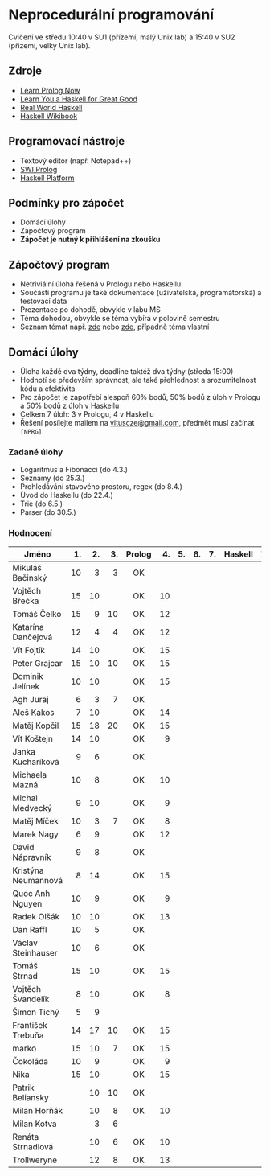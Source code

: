 Neprocedurální programování
===========================

Cvičení ve středu 10:40 v SU1 (přízemí, malý Unix lab) a 15:40 v SU2 (přízemí, velký Unix lab).

Zdroje
------

- [Learn Prolog Now](http://www.learnprolognow.org/)
- [Learn You a Haskell for Great Good](http://learnyouahaskell.com/)
- [Real World Haskell](http://book.realworldhaskell.org/)
- [Haskell Wikibook](https://en.wikibooks.org/wiki/Haskell)

Programovací nástroje
---------------------

- Textový editor (např. Notepad++)
- [SWI Prolog](http://www.swi-prolog.org/)
- [Haskell Platform](https://www.haskell.org/platform/)

Podmínky pro zápočet
--------------------

- Domácí úlohy
- Zápočtový program
- **Zápočet je nutný k přihlášení na zkoušku**

Zápočtový program
-----------------

- Netriviální úloha řešená v Prologu nebo Haskellu
- Součástí programu je také dokumentace (uživatelská, programátorská) a testovací data
- Prezentace po dohodě, obvykle v labu MS
- Téma dohodou, obvykle se téma vybírá v polovině semestru
- Seznam témat např. [zde](http://kti.mff.cuni.cz/~hric/vyuka/pl_prikl_win.pdf) nebo [zde](http://ksvi.mff.cuni.cz/~dvorak/vyuka/14/NPRG005x01/programy.html), případně téma vlastní

Domácí úlohy
------------

- Úloha každé dva týdny, deadline taktéž dva týdny (středa 15:00)
- Hodnotí se především správnost, ale také přehlednost a srozumitelnost kódu a efektivita
- Pro zápočet je zapotřebí alespoň 60% bodů, 50% bodů z úloh v Prologu a 50% bodů z úloh v Haskellu
- Celkem 7 úloh: 3 v Prologu, 4 v Haskellu
- Řešení posílejte mailem na vituscze@gmail.com, předmět musí začínat `[NPRG]`

### Zadané úlohy

* Logaritmus a Fibonacci (do 4.3.)
* Seznamy (do 25.3.)
* Prohledávání stavového prostoru, regex (do 8.4.)
* Úvod do Haskellu (do 22.4.)
* Trie (do 6.5.)
* Parser (do 30.5.)

### Hodnocení

| Jméno               | 1. | 2. | 3. | Prolog | 4. | 5. | 6. | 7. | Haskell |  Z |
| ------------------- | --:| --:| --:|:------:| --:| --:| --:| --:|:-------:|:--:|
| Mikuláš Bačinský    | 10 |  3 |  3 |     OK |    |    |    |    |         |    |
| Vojtěch Břečka      | 15 | 10 |    |     OK | 10 |    |    |    |         |    |
| Tomáš Čelko         | 15 |  9 | 10 |     OK | 12 |    |    |    |         |    |
| Katarína Dančejová  | 12 |  4 |  4 |     OK | 12 |    |    |    |         |    |
| Vít Fojtík          | 14 | 10 |    |     OK | 15 |    |    |    |         |    |
| Peter Grajcar       | 15 | 10 | 10 |     OK | 15 |    |    |    |         |    |
| Dominik Jelínek     | 10 | 10 |    |     OK | 15 |    |    |    |         |    |
| Agh Juraj           |  6 |  3 |  7 |     OK |    |    |    |    |         |    |
| Aleš Kakos          |  7 | 10 |    |     OK | 14 |    |    |    |         |    |
| Matěj Kopčil        | 15 | 18 | 20 |     OK | 15 |    |    |    |         |    |
| Vít Koštejn         | 14 | 10 |    |     OK |  9 |    |    |    |         |    |
| Janka Kucharíková   |  9 |  6 |    |     OK |    |    |    |    |         |    |
| Michaela Mazná      | 10 |  8 |    |     OK | 10 |    |    |    |         |    |
| Michal Medvecký     |  9 | 10 |    |     OK |  9 |    |    |    |         |    |
| Matěj Míček         | 10 |  3 |  7 |     OK |  8 |    |    |    |         |    |
| Marek Nagy          |  6 |  9 |    |     OK | 12 |    |    |    |         |    |
| David Nápravník     |  9 |  8 |    |     OK |    |    |    |    |         |    |
| Kristýna Neumannová |  8 | 14 |    |     OK | 15 |    |    |    |         |    |
| Quoc Anh Nguyen     | 10 |  9 |    |     OK |  9 |    |    |    |         |    |
| Radek Olšák         | 10 | 10 |    |     OK | 13 |    |    |    |         |    |
| Dan Raffl           | 10 |  5 |    |     OK |    |    |    |    |         |    |
| Václav Steinhauser  | 10 |  6 |    |     OK |    |    |    |    |         |    |
| Tomáš Strnad        | 15 | 10 |    |     OK | 15 |    |    |    |         |    |
| Vojtěch Švandelík   |  8 | 10 |    |     OK |  8 |    |    |    |         |    |
| Šimon Tichý         |  5 |  9 |    |        |    |    |    |    |         |    |
| František Trebuňa   | 14 | 17 | 10 |     OK | 15 |    |    |    |         |    |
| marko               | 15 | 10 |  7 |     OK | 15 |    |    |    |         |    |
| Čokoláda            | 10 |  9 |    |     OK |  9 |    |    |    |         |    |
| Nika                | 15 | 10 |    |     OK | 15 |    |    |    |         |    |
| Patrik Beliansky    |    | 10 | 10 |     OK |    |    |    |    |         |    |
| Milan Horňák        |    | 10 |  8 |     OK | 10 |    |    |    |         |    |
| Milan Kotva         |    |  3 |  6 |        |    |    |    |    |         |    |
| Renáta Strnadlová   |    | 10 |  6 |     OK | 10 |    |    |    |         |    |
| Trollweryne         |    | 12 |  8 |     OK | 13 |    |    |    |         |    |
